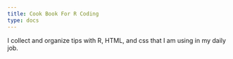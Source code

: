 ```yaml
---
title: Cook Book For R Coding
type: docs
---
```


I collect and organize tips with R, HTML, and css that I am using in my daily job.